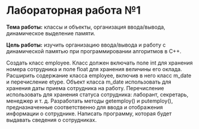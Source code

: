 # Лабораторная работа №1
**Тема работы:** классы и объекты, организация ввода/вывода, динамическое
выделение памяти.

**Цель работы:** изучить организацию ввода/вывода и работу с динамической
памятью при программировании алгоритмов в С++.

Создать класс employee. 
Класс должен включать поле int для хранения номера сотрудника и поле float для хранения величины его оклада. 
Расширить содержание класса employee, включив в него класс m_date и перечисление etype. 
Объект класса m_date использовать для хранения даты приема сотрудника на работу. 
Перечисление использовать для хранения статуса сотрудника: лаборант, секретарь, менеджер и т. д. 
Разработать методы getemploy() и putemploy(), предназначенные соответственно для ввода и отображения информации о сотруднике. 
Написать программу, которая будет выдавать сведения о сотрудниках.